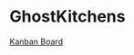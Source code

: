 # GhostKitchens

[Kanban Board](https://www.notion.so/mmvvpp123/Ghost-Kitchens-ff6c2b31885f4206bd99483936ba46fa)
